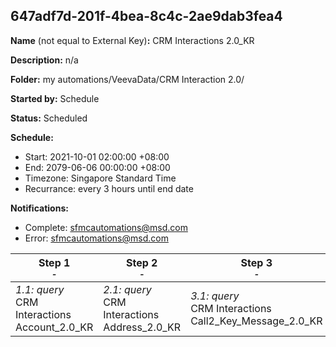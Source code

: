 ## 647adf7d-201f-4bea-8c4c-2ae9dab3fea4

**Name** (not equal to External Key)**:** CRM Interactions 2.0_KR

**Description:** n/a

**Folder:** my automations/VeevaData/CRM Interaction 2.0/

**Started by:** Schedule

**Status:** Scheduled

**Schedule:**

* Start: 2021-10-01 02:00:00 +08:00
* End: 2079-06-06 00:00:00 +08:00
* Timezone: Singapore Standard Time
* Recurrance: every 3 hours until end date

**Notifications:**

* Complete: sfmcautomations@msd.com
* Error: sfmcautomations@msd.com

| Step 1<br>_<small>-</small>_ | Step 2<br>_<small>-</small>_ | Step 3<br>_<small>-</small>_ | Step 4<br>_<small>-</small>_ | Step 5<br>_<small>-</small>_ | Step 6<br>_<small>-</small>_ | Step 7<br>_<small>-</small>_ | Step 8<br>_<small>-</small>_ | Step 9<br>_<small>-</small>_ | Step 10<br>_<small>-</small>_ | Step 11<br>_<small>-</small>_ | Step 12<br>_<small>-</small>_ | Step 13<br>_<small>-</small>_ | Step 14<br>_<small>-</small>_ | Step 15<br>_<small>-</small>_ | Step 16<br>_<small>-</small>_ | Step 17<br>_<small>-</small>_ | Step 18<br>_<small>-</small>_ | Step 19<br>_<small>-</small>_ |
| --- | --- | --- | --- | --- | --- | --- | --- | --- | --- | --- | --- | --- | --- | --- | --- | --- | --- | --- |
| _1.1: query_<br>CRM Interactions Account_2.0_KR | _2.1: query_<br>CRM Interactions Address_2.0_KR | _3.1: query_<br>CRM Interactions Call2_Key_Message_2.0_KR | _4.1: query_<br>CRM Interactions Approved_Document_2.0_KR | _5.1: query_<br>CRM Interactions Call2_Sample_2.0_KR | _6.1: query_<br>CRM Interactions Call2_Detail_2.0_KR | _7.1: query_<br>CRM Interactions Email_Activity_2.0_KR | _8.1: query_<br>CRM_Interactions Clm_Presentation_2.0_KR | _9.1: query_<br>CRM Interactions _Product_2.0_KR | _10.1: query_<br>CRM Interactions Multichannel_consent_2.0_KR | _11.1: query_<br>CRM Interactions Question_Response_2.0_KR | _12.1: query_<br>CRM_Interactions_Product_metrics_2.0_KR | _13.1: query_<br>CRM Interactions  Survey_2.0_KR | _14.1: query_<br>CRM Interactions Sent_Email_2.0_KR | _15.1: query_<br>CRM Interactions Survey_Target_2.0_KR | _16.1: query_<br>CRM Interactions Survey_Question_2.0_KR | _17.1: query_<br>CRM Interactions User_2.0_KR | _18.1: query_<br>CRM Interactions TSF_2.0_KR | _19.1: query_<br>CRM Interactions Call2_2.0_KR |
